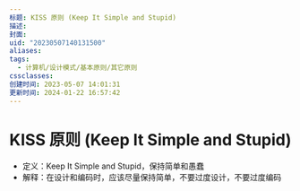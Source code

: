 ```yaml
---
标题: KISS 原则 (Keep It Simple and Stupid)
描述: 
封面: 
uid: "20230507140131500"
aliases: 
tags:
  - 计算机/设计模式/基本原则/其它原则
cssclasses: 
创建时间: 2023-05-07 14:01:31
更新时间: 2024-01-22 16:57:42
---
```


# KISS 原则 (Keep It Simple and Stupid)

- 定义：Keep It Simple and Stupid，保持简单和愚蠢
- 解释：在设计和编码时，应该尽量保持简单，不要过度设计，不要过度编码
